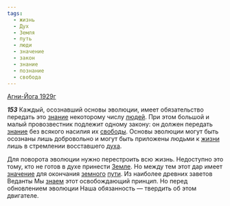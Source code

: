 ```yaml
---
tags:
  - жизнь
  - Дух
  - Земля
  - путь
  - люди
  - значение
  - закон
  - знание
  - познание
  - свобода
---
```


[Агни-Йога 1929г](https://127.0.0.1:4002/agni/1929)

___153___
Каждый, осознавший основы эволюции, имеет обязательство передать это [знание](../../../tags/#знание) некоторому числу [людей](../../../tags/#люди). При этом большой и малый провозвестник подлежит одному закону: он должен передать [знание](../../../tags/#знание) без всякого насилия их [свободы](../../../tags/#свобода). Основы эволюции могут быть осознаны лишь добровольно и могут быть приложены людьми к [жизни](../../../tags/#жизнь) лишь в стремлении восставшего [духа](../../../tags/#Дух).   

Для поворота эволюции нужно перестроить всю жизнь. Недоступно это тому, кто не готов в духе принести [Земле](../../../tags/#Земля). Но между тем этот дар имеет [значение](../../../tags/#значение) для окончания [земного](../../../tags/#Земля) [пути](../../../tags/#путь). Из наиболее древних заветов Веданты Мы [знаем](../../../tags/#познание) этот освобождающий принцип. Но перед обновлением эволюции Наша обязанность — твердить об этом двигателе.